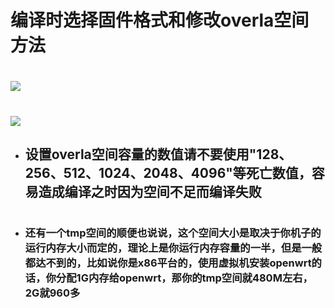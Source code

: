 # 编译时选择固件格式和修改overla空间方法
#
# <img src="https://github.com/cddcx/immortalwrt-OpenWrt/blob/main/%E8%AF%B4%E6%98%8E/ov1.png" />
# <img src="https://github.com/cddcx/immortalwrt-OpenWrt/blob/main/%E8%AF%B4%E6%98%8E/ov3.png" />
- ## 设置overla空间容量的数值请不要使用"128、256、512、1024、2048、4096"等死亡数值，容易造成编译之时因为空间不足而编译失败
#
#
- ### 还有一个tmp空间的顺便也说说，这个空间大小是取决于你机子的运行内存大小而定的，理论上是你运行内存容量的一半，但是一般都达不到的，比如说你是x86平台的，使用虚拟机安装openwrt的话，你分配1G内存给openwrt，那你的tmp空间就480M左右，2G就960多
